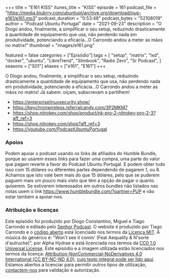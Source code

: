 +++
title = "E161 KISS"
itunes_title = "KISS"
episode = 161
podcast_file = "https://media.blubrry.com/ubuntupt/archive.org/download/pup-e161/e161.mp3"
podcast_duration = "0:53:48"
podcast_bytes = "52108019"
author = "Podcast Ubuntu Portugal"
date = "2021-09-23"
description = "O Diogo andou, finalmente, a simplificar o seu setup, reduzindo drasticamente a quantidade de equipamento que usa, não perdendo nada em produtividade, potenciando a eficácia…O Carrondo andou a meter as mãos no matrix!"
thumbnail = "images/e161.png"

featured = false
categories = ["Episódio"]
tags = [
  "setup",
  "matrix",
  "lxd",
  "docker",
  "ubuntu",
  "LibreTrend",
  "Slimbook",
  "Radio Zero",
  "Sr Podcast",
]
seasons = ["S01"]
aliases = ["e161", "E161"]
+++

O Diogo andou, finalmente, a simplificar o seu setup, reduzindo drasticamente a quantidade de equipamento que usa, não perdendo nada em produtividade, potenciando a eficácia…O Carrondo andou a meter as mãos no matrix!
Já sabem: oiçam, subscrevam e partilhem!

* https://enterpriselinuxsecurity.show/
* https://keychronwireless.referralcandy.com/3P2MKM7
* https://shop.nitrokey.com/shop/product/nk-pro-2-nitrokey-pro-2-3?aff_ref=3
* https://shop.nitrokey.com/shop?aff_ref=3
* https://youtube.com/PodcastUbuntuPortugal



### Apoios
Podem apoiar o podcast usando os links de afiliados do Humble Bundle, porque ao usarem esses links para fazer uma compra, uma parte do valor que pagam reverte a favor do Podcast Ubuntu Portugal.
E podem obter tudo isso com 15 dólares ou diferentes partes dependendo de pagarem 1, ou 8.
Achamos que isto vale bem mais do que 15 dólares, pelo que se puderem paguem mais um pouco mais visto que têm a opção de pagar o quanto quiserem.
Se estiverem interessados em outros bundles não listados nas notas usem o link https://www.humblebundle.com/?partner=PUP e vão estar também a apoiar-nos.

### Atribuição e licenças
Este episódio foi produzido por Diogo Constantino, Miguel e Tiago Carrondo e editado pelo [Senhor Podcast](https://senhorpodcast.pt/).
O website é produzido por Tiago Carrondo e o [código aberto](https://gitlab.com/podcastubuntuportugal/website) está licenciado nos termos da [Licença MIT](https://gitlab.com/podcastubuntuportugal/website/main/LICENSE).
A música do genérico é: "Won't see it comin' (Feat Aequality & N'sorte d'autruche)", por Alpha Hydrae e está licenciada nos termos da [CC0 1.0 Universal License](https://creativecommons.org/publicdomain/zero/1.0/).
Este episódio e a imagem utilizada estão licenciados nos termos da licença: [Attribution-NonCommercial-NoDerivatives 4.0 International (CC BY-NC-ND 4.0)](https://creativecommons.org/licenses/by-nc-nd/4.0/), [cujo texto integral pode ser lido aqui](https://creativecommons.org/licenses/by-nc-nd/4.0/legalcode). Estamos abertos a licenciar para permitir outros tipos de utilização, [contactem-nos](https://podcastubuntuportugal.org/contactos) para validação e autorização.


